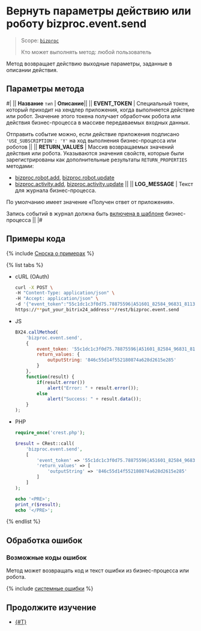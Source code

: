 # Вернуть параметры действию или роботу bizproc.event.send

> Scope: [`bizproc`](../../scopes/permissions.md)
>
> Кто может выполнять метод: любой пользователь

Метод возвращает действию выходные параметры, заданные в описании действия.

## Параметры метода

#|
|| **Название**
`тип` | **Описание**||
|| **EVENT_TOKEN** | Специальный токен, который приходит на хендлер приложения, когда выполняется действие или робот. Значение этого токена получает обработчик робота или действия бизнес-процесса в массиве передаваемых входных данных.

Отправить событие можно, если действие приложения подписано `'USE_SUBSCRIPTION': 'Y'` на ход выполнения бизнес-процесса или роботов ||
|| **RETURN_VALUES** | Массив возвращаемых значений действия или робота. Указываются значения свойств, которые были зарегистрированы как дополнительные результаты `RETURN_PROPERTIES` методами:
- [bizproc.robot.add](./bizproc-robot-add.md), [bizproc.robot.update](./bizproc-robot-update.md)
- [bizproc.activity.add](../bizproc-activity/bizproc-activity-add.md), [bizproc.activity.update](../bizproc-activity/bizproc-activity-update.md) ||
|| **LOG_MESSAGE** | Текст для журнала бизнес-процесса.

По умолчанию имеет значение «Получен ответ от приложения».

Запись событий в журнал должна быть [включена в шаблоне](https://helpdesk.bitrix24.ru/open/21994508/) бизнес-процесса
||
|#

## Примеры кода

{% include [Сноска о примерах](../../../_includes/examples.md) %}

{% list tabs %}

- cURL (OAuth)

    ```bash
    curl -X POST \
    -H "Content-Type: application/json" \
    -H "Accept: application/json" \
    -d '{"event_token":"55c1dc1c3f0d75.78875596|A51601_82584_96831_81132|hsyUws1j4XiwqPqN45eH66CcQtEvpUIP.47dd5d888e8e549d2c984713e12a4268e6e87d0208ca1f093ba1075e77f92e90","return_values":{"outputString":"846c55d14f552180874a628d2615e285"},"auth":"**put_access_token_here**"}' \
    https://**put_your_bitrix24_address**/rest/bizproc.event.send
    ```

- JS

    ```js
    BX24.callMethod(
        'bizproc.event.send',
        {
            event_token: '55c1dc1c3f0d75.78875596|A51601_82584_96831_81132|hsyUws1j4XiwqPqN45eH66CcQtEvpUIP.47dd5d888e8e549d2c984713e12a4268e6e87d0208ca1f093ba1075e77f92e90',
            return_values: {
                outputString: '846c55d14f552180874a628d2615e285'
            }
        },
        function(result) {
            if(result.error())
                alert("Error: " + result.error());
            else
                alert("Success: " + result.data());
        }
    );
    ```

- PHP

    ```php
    require_once('crest.php');

    $result = CRest::call(
        'bizproc.event.send',
        [
            'event_token' => '55c1dc1c3f0d75.78875596|A51601_82584_96831_81132|hsyUws1j4XiwqPqN45eH66CcQtEvpUIP.47dd5d888e8e549d2c984713e12a4268e6e87d0208ca1f093ba1075e77f92e90',
            'return_values' => [
                'outputString' => '846c55d14f552180874a628d2615e285'
            ]
        ]
    );

    echo '<PRE>';
    print_r($result);
    echo '</PRE>';
    ```

{% endlist %}

## Обработка ошибок

### Возможные коды ошибок

Метод может возвращать код и текст ошибки из бизнес-процесса или робота.

{% include [системные ошибки](../../../_includes/system-errors.md) %}

## Продолжите изучение 

- [{#T}](./index.md)
